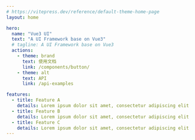 ```yaml
---
# https://vitepress.dev/reference/default-theme-home-page
layout: home

hero:
  name: "Vue3 UI"
  text: "A UI Framework base on Vue3"
  # tagline: A UI Framework base on Vue3
  actions:
    - theme: brand
      text: 使用文档
      link: /components/button/
    - theme: alt
      text: API
      link: /api-examples

features:
  - title: Feature A
    details: Lorem ipsum dolor sit amet, consectetur adipiscing elit
  - title: Feature B
    details: Lorem ipsum dolor sit amet, consectetur adipiscing elit
  - title: Feature C
    details: Lorem ipsum dolor sit amet, consectetur adipiscing elit
---
```



